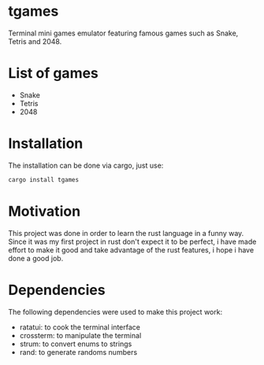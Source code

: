 # tgames
Terminal mini games emulator featuring famous games such as Snake, Tetris and 2048.

# List of games
- Snake
- Tetris
- 2048

# Installation
The installation can be done via cargo, just use:
````bash
cargo install tgames
``````
# Motivation 
This project was done in order to learn the rust language in a funny way. Since 
it was my first project in rust don't expect it to be perfect, i have made effort
to make it good and take advantage of the rust features, i hope i have done a good
job.

# Dependencies
The following dependencies were used to make this project work:
- ratatui: to cook the terminal interface
- crossterm: to manipulate the terminal
- strum: to convert enums to strings
- rand: to generate randoms numbers
